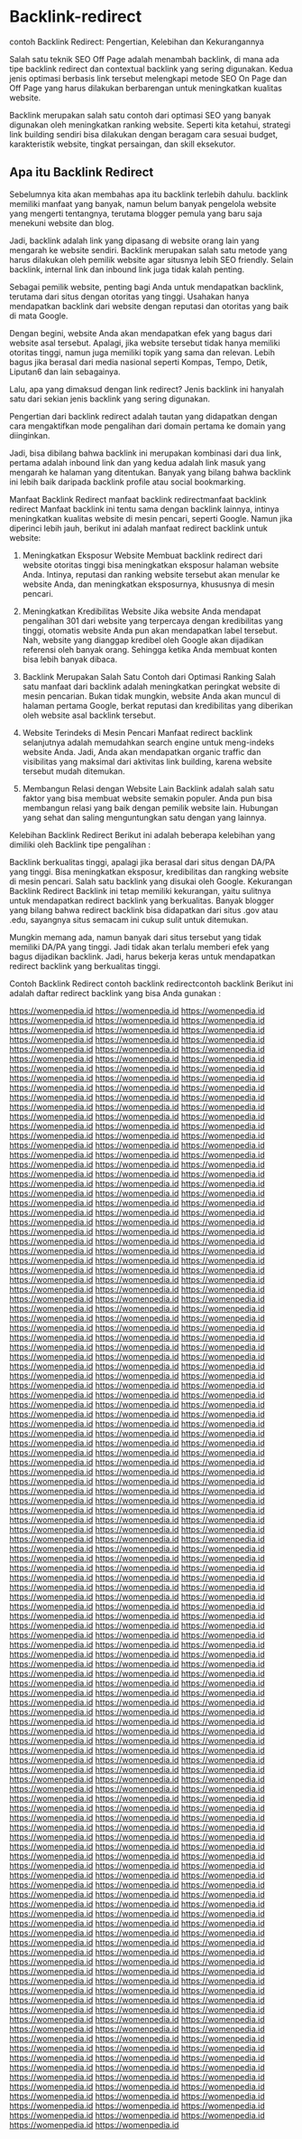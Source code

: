 # Backlink-redirect
contoh  Backlink Redirect: Pengertian, Kelebihan dan Kekurangannya


 Salah satu teknik SEO Off Page adalah menambah backlink, di mana ada tipe backlink redirect dan contextual backlink yang sering digunakan. Kedua jenis optimasi berbasis link tersebut melengkapi metode SEO On Page dan Off Page yang harus dilakukan berbarengan untuk meningkatkan kualitas website.

Backlink merupakan salah satu contoh dari optimasi SEO yang banyak digunakan oleh meningkatkan ranking website. Seperti kita ketahui, strategi link building sendiri bisa dilakukan dengan beragam cara sesuai budget, karakteristik website, tingkat persaingan, dan skill eksekutor.

## Apa itu Backlink Redirect

Sebelumnya kita akan membahas apa itu backlink terlebih dahulu. backlink memiliki manfaat yang banyak, namun belum banyak pengelola website yang mengerti tentangnya, terutama blogger pemula yang baru saja menekuni website dan blog.

Jadi, backlink adalah link yang dipasang di website orang lain yang mengarah ke website sendiri. Backlink merupakan salah satu metode yang harus dilakukan oleh pemilik website agar situsnya lebih SEO friendly. Selain backlink, internal link dan inbound link juga tidak kalah penting.

Sebagai pemilik website, penting bagi Anda untuk mendapatkan backlink, terutama dari situs dengan otoritas yang tinggi. Usahakan hanya mendapatkan backlink dari website dengan reputasi dan otoritas yang baik di mata Google.

Dengan begini, website Anda akan mendapatkan efek yang bagus dari website asal tersebut. Apalagi, jika website tersebut tidak hanya memiliki otoritas tinggi, namun juga memiliki topik yang sama dan relevan. Lebih bagus jika berasal dari media nasional seperti Kompas, Tempo, Detik, Liputan6 dan lain sebagainya.

Lalu, apa yang dimaksud dengan link redirect? Jenis backlink ini hanyalah satu dari sekian jenis backlink yang sering digunakan.

Pengertian dari backlink redirect adalah tautan yang didapatkan dengan cara mengaktifkan mode pengalihan dari domain pertama ke domain yang diinginkan.

Jadi, bisa dibilang bahwa backlink ini merupakan kombinasi dari dua link, pertama adalah inbound link dan yang kedua adalah link masuk yang mengarah ke halaman yang ditentukan. Banyak yang bilang bahwa backlink ini lebih baik daripada backlink profile atau social bookmarking.

Manfaat Backlink Redirect
manfaat backlink redirectmanfaat backlink redirect
Manfaat backlink ini tentu sama dengan backlink lainnya, intinya meningkatkan kualitas website di mesin pencari, seperti Google. Namun jika diperinci lebih jauh, berikut ini adalah manfaat redirect backlink untuk website:

1. Meningkatkan Eksposur Website
Membuat backlink redirect dari website otoritas tinggi bisa meningkatkan eksposur halaman website Anda. Intinya, reputasi dan ranking website tersebut akan menular ke website Anda, dan meningkatkan eksposurnya, khususnya di mesin pencari.

2. Meningkatkan Kredibilitas Website
Jika website Anda mendapat pengalihan 301 dari website yang terpercaya dengan kredibilitas yang tinggi, otomatis website Anda pun akan mendapatkan label tersebut. Nah, website yang dianggap kredibel oleh Google akan dijadikan referensi oleh banyak orang. Sehingga ketika Anda membuat konten bisa lebih banyak dibaca.

3. Backlink Merupakan Salah Satu Contoh dari Optimasi Ranking
Salah satu manfaat dari backlink adalah meningkatkan peringkat website di mesin pencarian. Bukan tidak mungkin, website Anda akan muncul di halaman pertama Google, berkat reputasi dan kredibilitas yang diberikan oleh website asal backlink tersebut.

4. Website Terindeks di Mesin Pencari
Manfaat redirect backlink selanjutnya adalah memudahkan search engine untuk meng-indeks website Anda. Jadi, Anda akan mendapatkan organic traffic dan visibilitas yang maksimal dari aktivitas link building, karena website tersebut mudah ditemukan.

5. Membangun Relasi dengan Website Lain
Backlink adalah salah satu faktor yang bisa membuat website semakin populer. Anda pun bisa membangun relasi yang baik dengan pemilik website lain. Hubungan yang sehat dan saling menguntungkan satu dengan yang lainnya.

Kelebihan Backlink Redirect
Berikut ini adalah beberapa kelebihan yang dimiliki oleh Backlink tipe pengalihan :

Backlink berkualitas tinggi, apalagi jika berasal dari situs dengan DA/PA yang tinggi.
Bisa meningkatkan eksposur, kredibilitas dan rangking website di mesin pencari.
Salah satu backlink yang disukai oleh Google.
Kekurangan Backlink Redirect
Backlink ini tetap memiliki kekurangan, yaitu sulitnya untuk mendapatkan redirect backlink yang berkualitas. Banyak blogger yang bilang bahwa redirect backlink bisa didapatkan dari situs .gov atau .edu, sayangnya situs semacam ini cukup sulit untuk ditemukan.

Mungkin memang ada, namun banyak dari situs tersebut yang tidak memiliki DA/PA yang tinggi. Jadi tidak akan terlalu memberi efek yang bagus dijadikan backlink. Jadi, harus bekerja keras untuk mendapatkan redirect backlink yang berkualitas tinggi.

Contoh Backlink Redirect
contoh backlink redirectcontoh backlink
Berikut ini adalah daftar redirect backlink yang bisa Anda gunakan :

<a href="https://www.google.com/url?q=https://womenpedia.id/">https://womenpedia.id</a>
<a href="https://www.google.com/url?q=https://womenpedia.id">https://womenpedia.id</a>
<a href="http://clients1.google.de/url?q=https://womenpedia.id">https://womenpedia.id</a>
<a href="http://cse.google.de/url?q=https://womenpedia.id">https://womenpedia.id</a>
<a href="http://images.google.de/url?q=https://womenpedia.id">https://womenpedia.id</a>
<a href="http://images.google.de/url?sa=t&url=https://womenpedia.id">https://womenpedia.id</a>
<a href="http://clients1.google.es/url?q=https://womenpedia.id">https://womenpedia.id</a>
<a href="http://cse.google.es/url?q=https://womenpedia.id">https://womenpedia.id</a>
<a href="http://images.google.es/url?q=https://womenpedia.id">https://womenpedia.id</a>
<a href="https://www.google.es/url?q=https://womenpedia.id/">https://womenpedia.id</a>
<a href="http://clients1.google.fr/url?q=https://womenpedia.id">https://womenpedia.id</a>
<a href="http://cse.google.fr/url?q=https://womenpedia.id">https://womenpedia.id</a>
<a href="http://images.google.fr/url?q=https://womenpedia.id">https://womenpedia.id</a>
<a href="http://clients1.google.ru/url?q=https://womenpedia.id">https://womenpedia.id</a>
<a href="http://cse.google.ru/url?q=https://womenpedia.id">https://womenpedia.id</a>
<a href="https://images.google.ru/url?q=https://womenpedia.id/">https://womenpedia.id</a>
<a href="http://images.google.ru/url?q=https://womenpedia.id">https://womenpedia.id</a>
<a href="https://maps.google.ru/url?q=https://womenpedia.id/">https://womenpedia.id</a>
<a href="https://www.google.ru/url?q=https://womenpedia.id/">https://womenpedia.id</a>
<a href="http://www.google.co.uk/url?q=https://womenpedia.id/">https://womenpedia.id</a>
<a href="http://biology.africamuseum.be/BiocaseProvider_2.4.2/www/utilities/queryforms/qf_manual.cgi?url=https://womenpedia.id/">https://womenpedia.id</a>
<a href="http://clients1.google.ca/url?q=https://womenpedia.id">https://womenpedia.id</a>
<a href="http://cse.google.ca/url?q=https://womenpedia.id">https://womenpedia.id</a>
<a href="http://images.google.ca/url?ct=img&q=https://womenpedia.id">https://womenpedia.id</a>
<a href="https://images.google.ca/url?q=https://womenpedia.id/">https://womenpedia.id</a>
<a href="http://images.google.ca/url?q=https://womenpedia.id">https://womenpedia.id</a>
<a href="https://www.google.ca/url?q=https://womenpedia.id/">https://womenpedia.id</a>
<a href="http://clients1.google.com.hk/url?q=https://womenpedia.id">https://womenpedia.id</a>
<a href="https://cse.google.com.hk/url?q=https://womenpedia.id/">https://womenpedia.id</a>
<a href="http://cse.google.com.hk/url?q=https://womenpedia.id">https://womenpedia.id</a>
<a href="https://images.google.com.hk/url?q=https://womenpedia.id/">https://womenpedia.id</a>
<a href="http://images.google.com.hk/url?q=https://womenpedia.id">https://womenpedia.id</a>
<a href="https://www.google.com.hk/url?q=https://womenpedia.id/">https://womenpedia.id</a>
<a href="https://www.google.com.hk/url?q=https://womenpedia.id/">https://womenpedia.id</a>
<a href="http://clients1.google.co.id/url?q=https://womenpedia.id">https://womenpedia.id</a>
<a href="https://cse.google.co.id/url?q=https://womenpedia.id/">https://womenpedia.id</a>
<a href="http://cse.google.co.id/url?q=https://womenpedia.id">https://womenpedia.id</a>
<a href="https://images.google.co.id/url?q=https://womenpedia.id/">https://womenpedia.id</a>
<a href="https://images.google.co.id/url?q=https://womenpedia.id/">https://womenpedia.id</a>
<a href="http://images.google.co.id/url?q=https://womenpedia.id">https://womenpedia.id</a>
<a href="https://maps.google.co.id/url?q=https://womenpedia.id/">https://womenpedia.id</a>
<a href="https://maps.google.co.id/url?q=https://womenpedia.id/">https://womenpedia.id</a>
<a href="https://www.google.co.id/url?q=https://womenpedia.id/">https://womenpedia.id</a>
<a href="https://www.google.co.id/url?q=https://womenpedia.id/">https://womenpedia.id</a>
<a href="http://clients1.google.co.in/url?q=https://womenpedia.id">https://womenpedia.id</a>
<a href="https://cse.google.co.in/url?q=https://womenpedia.id/">https://womenpedia.id</a>
<a href="http://cse.google.co.in/url?q=https://womenpedia.id">https://womenpedia.id</a>
<a href="https://images.google.co.in/url?q=https://womenpedia.id/">https://womenpedia.id</a>
<a href="https://images.google.co.in/url?q=https://womenpedia.id/">https://womenpedia.id</a>
<a href="http://images.google.co.in/url?q=https://womenpedia.id">https://womenpedia.id</a>
<a href="https://maps.google.co.in/url?q=https://womenpedia.id/">https://womenpedia.id</a>
<a href="https://maps.google.co.in/url?q=https://womenpedia.id/">https://womenpedia.id</a>
<a href="https://www.google.co.in/url?q=https://womenpedia.id/">https://womenpedia.id</a>
<a href="https://www.google.co.in/url?q=https://womenpedia.id/">https://womenpedia.id</a>
<a href="http://clients1.google.it/url?q=https://womenpedia.id">https://womenpedia.id</a>
<a href="http://cse.google.it/url?q=https://womenpedia.id">https://womenpedia.id</a>
<a href="https://images.google.it/url?q=https://womenpedia.id/">https://womenpedia.id</a>
<a href="http://images.google.it/url?q=https://womenpedia.id">https://womenpedia.id</a>
<a href="https://maps.google.it/url?q=https://womenpedia.id/">https://womenpedia.id</a>
<a href="https://www.google.it/url?q=https://womenpedia.id/">https://womenpedia.id</a>
<a href="http://cies.xrea.jp/jump/?https://womenpedia.id">https://womenpedia.id</a>
<a href="http://clients1.google.nl/url?q=https://womenpedia.id">https://womenpedia.id</a>
<a href="http://cse.google.nl/url?q=https://womenpedia.id">https://womenpedia.id</a>
<a href="http://images.google.nl/url?q=https://womenpedia.id">https://womenpedia.id</a>
<a href="http://clients1.google.pl/url?q=https://womenpedia.id">https://womenpedia.id</a>
<a href="http://cse.google.pl/url?q=https://womenpedia.id">https://womenpedia.id</a>
<a href="https://images.google.pl/url?q=https://womenpedia.id/">https://womenpedia.id</a>
<a href="http://images.google.pl/url?q=https://womenpedia.id">https://womenpedia.id</a>
<a href="https://maps.google.pl/url?q=https://womenpedia.id/">https://womenpedia.id</a>
<a href="https://www.google.pl/url?q=https://womenpedia.id/">https://womenpedia.id</a>
<a href="http://clients1.google.com.au/url?q=https://womenpedia.id">https://womenpedia.id</a>
<a href="https://cse.google.com.au/url?q=https://womenpedia.id/">https://womenpedia.id</a>
<a href="http://cse.google.com.au/url?q=https://womenpedia.id">https://womenpedia.id</a>
<a href="https://images.google.com.au/url?q=https://womenpedia.id/">https://womenpedia.id</a>
<a href="https://images.google.com.au/url?q=https://womenpedia.id/">https://womenpedia.id</a>
<a href="http://images.google.com.au/url?q=https://womenpedia.id">https://womenpedia.id</a>
<a href="https://maps.google.com.au/url?q=https://womenpedia.id/">https://womenpedia.id</a>
<a href="https://www.google.com.au/url?q=https://womenpedia.id/">https://womenpedia.id</a>
<a href="http://clients1.google.com.br/url?q=https://womenpedia.id">https://womenpedia.id</a>
<a href="https://cse.google.com.br/url?q=https://womenpedia.id/">https://womenpedia.id</a>
<a href="http://cse.google.com.br/url?q=https://womenpedia.id">https://womenpedia.id</a>
<a href="https://images.google.com.br/url?q=https://womenpedia.id/">https://womenpedia.id</a>
<a href="https://images.google.com.br/url?q=https://womenpedia.id/">https://womenpedia.id</a>
<a href="http://images.google.com.br/url?q=https://womenpedia.id">https://womenpedia.id</a>
<a href="https://maps.google.com.br/url?q=https://womenpedia.id/">https://womenpedia.id</a>
<a href="https://maps.google.com.br/url?q=https://womenpedia.id/">https://womenpedia.id</a>
<a href="https://www.google.com.br/url?q=https://womenpedia.id/">https://womenpedia.id</a>
<a href="https://www.google.com.br/url?q=https://womenpedia.id/">https://womenpedia.id</a>
<a href="http://clients1.google.ch/url?q=https://womenpedia.id">https://womenpedia.id</a>
<a href="https://cse.google.ch/url?q=https://womenpedia.id/">https://womenpedia.id</a>
<a href="http://cse.google.ch/url?q=https://womenpedia.id">https://womenpedia.id</a>
<a href="https://images.google.ch/url?q=https://womenpedia.id/">https://womenpedia.id</a>
<a href="https://images.google.ch/url?q=https://womenpedia.id/">https://womenpedia.id</a>
<a href="http://images.google.ch/url?q=https://womenpedia.id">https://womenpedia.id</a>
<a href="https://maps.google.ch/url?q=https://womenpedia.id/">https://womenpedia.id</a>
<a href="https://maps.google.ch/url?q=https://womenpedia.id/">https://womenpedia.id</a>
<a href="https://www.google.ch/url?q=https://womenpedia.id/">https://womenpedia.id</a>
<a href="https://www.google.ch/url?q=https://womenpedia.id/">https://womenpedia.id</a>
<a href="http://georgewbushlibrary.smu.edu/exit.aspx?url=https://womenpedia.id">https://womenpedia.id</a>
<a href="http://clients1.google.co.kr/url?q=https://womenpedia.id">https://womenpedia.id</a>
<a href="http://cse.google.co.kr/url?q=https://womenpedia.id">https://womenpedia.id</a>
<a href="https://images.google.co.kr/url?q=https://womenpedia.id/">https://womenpedia.id</a>
<a href="http://images.google.co.kr/url?q=https://womenpedia.id">https://womenpedia.id</a>
<a href="https://maps.google.co.kr/url?q=https://womenpedia.id/">https://womenpedia.id</a>
<a href="https://www.google.co.kr/url?q=https://womenpedia.id/">https://womenpedia.id</a>
<a href="https://www.google.co.kr/url?q=https://womenpedia.id/">https://womenpedia.id</a>
<a href="http://clients1.google.se/url?q=https://womenpedia.id">https://womenpedia.id</a>
<a href="https://cse.google.se/url?q=https://womenpedia.id/">https://womenpedia.id</a>
<a href="http://cse.google.se/url?q=https://womenpedia.id">https://womenpedia.id</a>
<a href="https://images.google.se/url?q=https://womenpedia.id/">https://womenpedia.id</a>
<a href="http://images.google.se/url?q=https://womenpedia.id">https://womenpedia.id</a>
<a href="https://maps.google.se/url?q=https://womenpedia.id/">https://womenpedia.id</a>
<a href="https://www.google.se/url?q=https://womenpedia.id/">https://womenpedia.id</a>
<a href="https://www.google.se/url?q=https://womenpedia.id/">https://womenpedia.id</a>
<a href="http://cse.google.co.th/url?q=https://womenpedia.id">https://womenpedia.id</a>
<a href="https://images.google.co.th/url?q=https://womenpedia.id/">https://womenpedia.id</a>
<a href="http://images.google.co.th/url?q=https://womenpedia.id">https://womenpedia.id</a>
<a href="https://maps.google.co.th/url?q=https://womenpedia.id/">https://womenpedia.id</a>
<a href="https://www.google.co.th/url?q=https://womenpedia.id/">https://womenpedia.id</a>
<a href="https://www.google.com.tw/url?q=https://womenpedia.id/">https://womenpedia.id</a>
<a href="http://clients1.google.ae/url?q=https://womenpedia.id">https://womenpedia.id</a>
<a href="https://cse.google.ae/url?q=https://womenpedia.id/">https://womenpedia.id</a>
<a href="http://cse.google.ae/url?q=https://womenpedia.id">https://womenpedia.id</a>
<a href="https://images.google.ae/url?q=https://womenpedia.id/">https://womenpedia.id</a>
<a href="https://images.google.ae/url?q=https://womenpedia.id/">https://womenpedia.id</a>
<a href="http://images.google.ae/url?q=https://womenpedia.id">https://womenpedia.id</a>
<a href="https://maps.google.ae/url?q=https://womenpedia.id/">https://womenpedia.id</a>
<a href="https://maps.google.ae/url?q=https://womenpedia.id/">https://womenpedia.id</a>
<a href="https://www.google.ae/url?q=https://womenpedia.id/">https://womenpedia.id</a>
<a href="https://www.google.ae/url?q=https://womenpedia.id/">https://womenpedia.id</a>
<a href="http://clients1.google.com.ar/url?q=https://womenpedia.id">https://womenpedia.id</a>
<a href="http://cse.google.com.ar/url?q=https://womenpedia.id">https://womenpedia.id</a>
<a href="https://images.google.com.ar/url?q=https://womenpedia.id/">https://womenpedia.id</a>
<a href="https://images.google.com.ar/url?q=https://womenpedia.id/">https://womenpedia.id</a>
<a href="http://images.google.com.ar/url?q=https://womenpedia.id">https://womenpedia.id</a>
<a href="https://maps.google.com.ar/url?q=https://womenpedia.id/">https://womenpedia.id</a>
<a href="https://maps.google.com.ar/url?q=https://womenpedia.id/">https://womenpedia.id</a>
<a href="https://www.google.com.ar/url?q=https://womenpedia.id/">https://womenpedia.id</a>
<a href="https://www.google.com.ar/url?q=https://womenpedia.id/">https://womenpedia.id</a>
<a href="http://clients1.google.at/url?q=https://womenpedia.id">https://womenpedia.id</a>
<a href="https://cse.google.at/url?q=https://womenpedia.id/">https://womenpedia.id</a>
<a href="http://cse.google.at/url?q=https://womenpedia.id">https://womenpedia.id</a>
<a href="https://images.google.at/url?q=https://womenpedia.id/">https://womenpedia.id</a>
<a href="https://images.google.at/url?q=https://womenpedia.id/">https://womenpedia.id</a>
<a href="http://images.google.at/url?q=https://womenpedia.id">https://womenpedia.id</a>
<a href="https://maps.google.at/url?q=https://womenpedia.id/">https://womenpedia.id</a>
<a href="https://maps.google.at/url?q=https://womenpedia.id/">https://womenpedia.id</a>
<a href="https://www.google.at/url?q=https://womenpedia.id/">https://womenpedia.id</a>
<a href="https://www.google.at/url?q=https://womenpedia.id/">https://womenpedia.id</a>
<a href="http://clients1.google.be/url?q=https://womenpedia.id">https://womenpedia.id</a>
<a href="https://cse.google.be/url?q=https://womenpedia.id/">https://womenpedia.id</a>
<a href="http://cse.google.be/url?q=https://womenpedia.id">https://womenpedia.id</a>
<a href="https://images.google.be/url?q=https://womenpedia.id/">https://womenpedia.id</a>
<a href="http://images.google.be/url?q=https://womenpedia.id">https://womenpedia.id</a>
<a href="https://maps.google.be/url?q=https://womenpedia.id/">https://womenpedia.id</a>
<a href="https://www.google.be/url?q=https://womenpedia.id/">https://womenpedia.id</a>
<a href="https://www.google.be/url?q=https://womenpedia.id/">https://womenpedia.id</a>
<a href="http://clients1.google.cl/url?q=https://womenpedia.id">https://womenpedia.id</a>
<a href="https://cse.google.cl/url?q=https://womenpedia.id/">https://womenpedia.id</a>
<a href="http://cse.google.cl/url?q=https://womenpedia.id">https://womenpedia.id</a>
<a href="https://images.google.cl/url?q=https://womenpedia.id/">https://womenpedia.id</a>
<a href="https://images.google.cl/url?q=https://womenpedia.id/">https://womenpedia.id</a>
<a href="http://images.google.cl/url?q=https://womenpedia.id">https://womenpedia.id</a>
<a href="https://maps.google.cl/url?q=https://womenpedia.id/">https://womenpedia.id</a>
<a href="https://maps.google.cl/url?q=https://womenpedia.id/">https://womenpedia.id</a>
<a href="https://www.google.cl/url?q=https://womenpedia.id/">https://womenpedia.id</a>
<a href="https://www.google.cl/url?q=https://womenpedia.id/">https://womenpedia.id</a>
<a href="http://www.bshare.cn/share?url=https://womenpedia.id/">https://womenpedia.id</a>
<a href="https://www.meetme.com/apps/redirect/?url=https://womenpedia.id/">https://womenpedia.id</a>
<a href="http://clients1.google.cz/url?q=https://womenpedia.id">https://womenpedia.id</a>
<a href="http://cse.google.cz/url?q=https://womenpedia.id">https://womenpedia.id</a>
<a href="https://images.google.cz/url?q=https://womenpedia.id/">https://womenpedia.id</a>
<a href="http://images.google.cz/url?q=https://womenpedia.id">https://womenpedia.id</a>
<a href="https://www.google.cz/url?q=https://womenpedia.id/">https://womenpedia.id</a>
<a href="http://clients1.google.dk/url?q=https://womenpedia.id">https://womenpedia.id</a>
<a href="https://cse.google.dk/url?q=https://womenpedia.id/">https://womenpedia.id</a>
<a href="http://cse.google.dk/url?q=https://womenpedia.id">https://womenpedia.id</a>
<a href="https://images.google.dk/url?q=https://womenpedia.id/">https://womenpedia.id</a>
<a href="http://images.google.dk/url?q=https://womenpedia.id">https://womenpedia.id</a>
<a href="https://maps.google.dk/url?q=https://womenpedia.id/">https://womenpedia.id</a>
<a href="https://www.google.dk/url?q=https://womenpedia.id/">https://womenpedia.id</a>
<a href="https://www.google.dk/url?q=https://womenpedia.id/">https://womenpedia.id</a>
<a href="http://clients1.google.ee/url?q=https://womenpedia.id">https://womenpedia.id</a>
<a href="https://cse.google.ee/url?q=https://womenpedia.id/">https://womenpedia.id</a>
<a href="http://cse.google.ee/url?q=https://womenpedia.id">https://womenpedia.id</a>
<a href="https://images.google.ee/url?q=https://womenpedia.id/">https://womenpedia.id</a>
<a href="https://images.google.ee/url?q=https://womenpedia.id/">https://womenpedia.id</a>
<a href="http://images.google.ee/url?q=https://womenpedia.id">https://womenpedia.id</a>
<a href="https://maps.google.ee/url?q=https://womenpedia.id/">https://womenpedia.id</a>
<a href="https://maps.google.ee/url?q=https://womenpedia.id/">https://womenpedia.id</a>
<a href="https://www.google.ee/url?q=https://womenpedia.id/">https://womenpedia.id</a>
<a href="https://www.google.ee/url?q=https://womenpedia.id/">https://womenpedia.id</a>
<a href="http://clients1.google.com.eg/url?q=https://womenpedia.id">https://womenpedia.id</a>
<a href="https://cse.google.com.eg/url?q=https://womenpedia.id/">https://womenpedia.id</a>
<a href="http://cse.google.com.eg/url?q=https://womenpedia.id">https://womenpedia.id</a>
<a href="https://images.google.com.eg/url?q=https://womenpedia.id/">https://womenpedia.id</a>
<a href="https://images.google.com.eg/url?q=https://womenpedia.id/">https://womenpedia.id</a>
<a href="http://images.google.com.eg/url?q=https://womenpedia.id">https://womenpedia.id</a>
<a href="https://images.google.com.eg/url?sa=t&url=https://womenpedia.id/">https://womenpedia.id</a>
<a href="https://maps.google.com.eg/url?q=https://womenpedia.id/">https://womenpedia.id</a>
<a href="https://maps.google.com.eg/url?q=https://womenpedia.id/">https://womenpedia.id</a>
<a href="https://maps.google.com.eg/url?sa=t&url=https://womenpedia.id/">https://womenpedia.id</a>
<a href="https://www.google.com.eg/url?q=https://womenpedia.id/">https://womenpedia.id</a>
<a href="https://www.google.com.eg/url?q=https://womenpedia.id/">https://womenpedia.id</a>
<a href="https://www.google.com.eg/url?sa=t&url=https://womenpedia.id/">https://womenpedia.id</a>
<a href="http://clients1.google.fi/url?q=https://womenpedia.id">https://womenpedia.id</a>
<a href="https://cse.google.fi/url?q=https://womenpedia.id/">https://womenpedia.id</a>
<a href="http://cse.google.fi/url?q=https://womenpedia.id">https://womenpedia.id</a>
<a href="https://images.google.fi/url?q=https://womenpedia.id/">https://womenpedia.id</a>
<a href="https://images.google.fi/url?q=https://womenpedia.id/">https://womenpedia.id</a>
<a href="http://images.google.fi/url?q=https://womenpedia.id">https://womenpedia.id</a>
<a href="https://maps.google.fi/url?q=https://womenpedia.id/">https://womenpedia.id</a>
<a href="https://maps.google.fi/url?q=https://womenpedia.id/">https://womenpedia.id</a>
<a href="https://www.google.fi/url?q=https://womenpedia.id/">https://womenpedia.id</a>
<a href="https://www.google.fi/url?q=https://womenpedia.id/">https://womenpedia.id</a>
<a href="http://clients1.google.gr/url?q=https://womenpedia.id">https://womenpedia.id</a>
<a href="https://cse.google.gr/url?q=https://womenpedia.id/">https://womenpedia.id</a>
<a href="http://cse.google.gr/url?q=https://womenpedia.id">https://womenpedia.id</a>
<a href="https://images.google.gr/url?q=https://womenpedia.id/">https://womenpedia.id</a>
<a href="https://images.google.gr/url?q=https://womenpedia.id/">https://womenpedia.id</a>
<a href="http://images.google.gr/url?q=https://womenpedia.id">https://womenpedia.id</a>
<a href="https://maps.google.gr/url?q=https://womenpedia.id/">https://womenpedia.id</a>
<a href="https://www.google.gr/url?q=https://womenpedia.id/">https://womenpedia.id</a>
<a href="https://www.google.gr/url?q=https://womenpedia.id/">https://womenpedia.id</a>
<a href="http://clients1.google.hu/url?q=https://womenpedia.id">https://womenpedia.id</a>
<a href="https://cse.google.hu/url?q=https://womenpedia.id/">https://womenpedia.id</a>
<a href="http://cse.google.hu/url?q=https://womenpedia.id">https://womenpedia.id</a>
<a href="https://images.google.hu/url?q=https://womenpedia.id/">https://womenpedia.id</a>
<a href="https://images.google.hu/url?q=https://womenpedia.id/">https://womenpedia.id</a>
<a href="http://images.google.hu/url?q=https://womenpedia.id">https://womenpedia.id</a>
<a href="https://maps.google.hu/url?q=https://womenpedia.id/">https://womenpedia.id</a>
<a href="https://maps.google.hu/url?q=https://womenpedia.id/">https://womenpedia.id</a>
<a href="https://www.google.hu/url?q=https://womenpedia.id/">https://womenpedia.id</a>
<a href="https://www.google.hu/url?q=https://womenpedia.id/">https://womenpedia.id</a>
<a href="https://www.google.hu/url?q=https://womenpedia.id">https://womenpedia.id</a>
<a href="http://clients1.google.co.il/url?q=https://womenpedia.id">https://womenpedia.id</a>
<a href="https://cse.google.co.il/url?q=https://womenpedia.id/">https://womenpedia.id</a>
<a href="http://cse.google.co.il/url?q=https://womenpedia.id">https://womenpedia.id</a>
<a href="https://images.google.co.il/url?q=https://womenpedia.id/">https://womenpedia.id</a>
<a href="https://images.google.co.il/url?q=https://womenpedia.id/">https://womenpedia.id</a>
<a href="http://images.google.co.il/url?q=https://womenpedia.id">https://womenpedia.id</a>
<a href="https://maps.google.co.il/url?q=https://womenpedia.id/">https://womenpedia.id</a>
<a href="https://maps.google.co.il/url?q=https://womenpedia.id/">https://womenpedia.id</a>
<a href="https://www.google.co.il/url?q=https://womenpedia.id/">https://womenpedia.id</a>
<a href="https://www.google.co.il/url?q=https://womenpedia.id/">https://womenpedia.id</a>
<a href="http://clients1.google.com.mx/url?q=https://womenpedia.id">https://womenpedia.id</a>
<a href="https://cse.google.com.mx/url?q=https://womenpedia.id/">https://womenpedia.id</a>
<a href="http://cse.google.com.mx/url?q=https://womenpedia.id">https://womenpedia.id</a>
<a href="https://images.google.com.mx/url?q=https://womenpedia.id/">https://womenpedia.id</a>
<a href="https://images.google.com.mx/url?q=https://womenpedia.id/">https://womenpedia.id</a>
<a href="http://images.google.com.mx/url?q=https://womenpedia.id">https://womenpedia.id</a>
<a href="https://maps.google.com.mx/url?q=https://womenpedia.id/">https://womenpedia.id</a>
<a href="https://maps.google.com.mx/url?q=https://womenpedia.id/">https://womenpedia.id</a>
<a href="https://www.google.com.mx/url?q=https://womenpedia.id/">https://womenpedia.id</a>
<a href="https://www.google.com.mx/url?q=https://womenpedia.id/">https://womenpedia.id</a>
<a href="http://clients1.google.com.my/url?q=https://womenpedia.id">https://womenpedia.id</a>
<a href="http://cse.google.com.my/url?q=https://womenpedia.id">https://womenpedia.id</a>
<a href="https://images.google.com.my/url?q=https://womenpedia.id/">https://womenpedia.id</a>
<a href="https://maps.google.com.my/url?q=https://womenpedia.id/">https://womenpedia.id</a>
<a href="https://www.google.com.my/url?q=https://womenpedia.id/">https://womenpedia.id</a>
<a href="https://www.google.com.my/url?q=https://womenpedia.id/">https://womenpedia.id</a>
<a href="http://clients1.google.no/url?q=https://womenpedia.id">https://womenpedia.id</a>
<a href="https://cse.google.no/url?q=https://womenpedia.id/">https://womenpedia.id</a>
<a href="http://cse.google.no/url?q=https://womenpedia.id">https://womenpedia.id</a>
<a href="https://images.google.no/url?q=https://womenpedia.id/">https://womenpedia.id</a>
<a href="https://images.google.no/url?q=https://womenpedia.id/">https://womenpedia.id</a>
<a href="http://images.google.no/url?q=https://womenpedia.id">https://womenpedia.id</a>
<a href="https://www.google.no/url?q=https://womenpedia.id/">https://womenpedia.id</a>
<a href="https://www.google.no/url?q=https://womenpedia.id/">https://womenpedia.id</a>
<a href="http://clients1.google.co.nz/url?q=https://womenpedia.id">https://womenpedia.id</a>
<a href="https://cse.google.co.nz/url?q=https://womenpedia.id/">https://womenpedia.id</a>
<a href="http://cse.google.co.nz/url?q=https://womenpedia.id">https://womenpedia.id</a>
<a href="https://images.google.co.nz/url?q=https://womenpedia.id/">https://womenpedia.id</a>
<a href="https://images.google.co.nz/url?q=https://womenpedia.id/">https://womenpedia.id</a>
<a href="http://images.google.co.nz/url?q=https://womenpedia.id">https://womenpedia.id</a>
<a href="https://maps.google.co.nz/url?q=https://womenpedia.id/">https://womenpedia.id</a>
<a href="https://maps.google.co.nz/url?q=https://womenpedia.id/">https://womenpedia.id</a>
<a href="https://www.google.co.nz/url?q=https://womenpedia.id/">https://womenpedia.id</a>
<a href="https://www.google.co.nz/url?q=https://womenpedia.id/">https://womenpedia.id</a>
<a href="http://clients1.google.com.ph/url?q=https://womenpedia.id">https://womenpedia.id</a>
<a href="https://cse.google.com.ph/url?q=https://womenpedia.id/">https://womenpedia.id</a>
<a href="http://cse.google.com.ph/url?q=https://womenpedia.id">https://womenpedia.id</a>
<a href="https://images.google.com.ph/url?q=https://womenpedia.id/">https://womenpedia.id</a>
<a href="https://images.google.com.ph/url?q=https://womenpedia.id/">https://womenpedia.id</a>
<a href="http://images.google.com.ph/url?q=https://womenpedia.id">https://womenpedia.id</a>
<a href="https://maps.google.com.ph/url?q=https://womenpedia.id/">https://womenpedia.id</a>
<a href="https://www.google.com.ph/url?q=https://womenpedia.id/">https://womenpedia.id</a>
<a href="https://www.google.com.ph/url?q=https://womenpedia.id/">https://womenpedia.id</a>
<a href="http://clients1.google.pt/url?q=https://womenpedia.id">https://womenpedia.id</a>
<a href="https://cse.google.pt/url?q=https://womenpedia.id/">https://womenpedia.id</a>
<a href="http://cse.google.pt/url?q=https://womenpedia.id">https://womenpedia.id</a>
<a href="https://images.google.pt/url?q=https://womenpedia.id/">https://womenpedia.id</a>
<a href="https://images.google.pt/url?q=https://womenpedia.id/">https://womenpedia.id</a>
<a href="http://images.google.pt/url?q=https://womenpedia.id">https://womenpedia.id</a>
<a href="https://maps.google.pt/url?q=https://womenpedia.id/">https://womenpedia.id</a>
<a href="https://maps.google.pt/url?q=https://womenpedia.id/">https://womenpedia.id</a>
<a href="https://www.google.pt/url?q=https://womenpedia.id/">https://womenpedia.id</a>
<a href="https://www.google.pt/url?q=https://womenpedia.id/">https://womenpedia.id</a>
<a href="http://clients1.google.ro/url?q=https://womenpedia.id">https://womenpedia.id</a>
<a href="https://cse.google.ro/url?q=https://womenpedia.id/">https://womenpedia.id</a>
<a href="http://cse.google.ro/url?q=https://womenpedia.id">https://womenpedia.id</a>
<a href="https://images.google.ro/url?q=https://womenpedia.id/">https://womenpedia.id</a>
<a href="https://images.google.ro/url?q=https://womenpedia.id/">https://womenpedia.id</a>
<a href="http://images.google.ro/url?q=https://womenpedia.id">https://womenpedia.id</a>
<a href="https://maps.google.ro/url?q=https://womenpedia.id/">https://womenpedia.id</a>
<a href="https://maps.google.ro/url?q=https://womenpedia.id/">https://womenpedia.id</a>
<a href="https://www.google.ro/url?q=https://womenpedia.id/">https://womenpedia.id</a>
<a href="https://www.google.ro/url?q=https://womenpedia.id/">https://womenpedia.id</a>
<a href="http://clients1.google.com.sg/url?q=https://womenpedia.id">https://womenpedia.id</a>
<a href="https://cse.google.com.sg/url?q=https://womenpedia.id/">https://womenpedia.id</a>
<a href="http://cse.google.com.sg/url?q=https://womenpedia.id">https://womenpedia.id</a>
<a href="https://images.google.com.sg/url?q=https://womenpedia.id/">https://womenpedia.id</a>
<a href="https://images.google.com.sg/url?q=https://womenpedia.id/">https://womenpedia.id</a>
<a href="http://images.google.com.sg/url?q=https://womenpedia.id">https://womenpedia.id</a>
<a href="https://maps.google.com.sg/url?q=https://womenpedia.id/">https://womenpedia.id</a>
<a href="https://www.google.com.sg/url?q=https://womenpedia.id/">https://womenpedia.id</a>
<a href="https://www.google.com.sg/url?q=https://womenpedia.id/">https://womenpedia.id</a>
<a href="http://clients1.google.si/url?q=https://womenpedia.id">https://womenpedia.id</a>
<a href="https://cse.google.si/url?q=https://womenpedia.id/">https://womenpedia.id</a>
<a href="http://cse.google.si/url?q=https://womenpedia.id">https://womenpedia.id</a>
<a href="https://images.google.si/url?q=https://womenpedia.id/">https://womenpedia.id</a>
<a href="https://images.google.si/url?q=https://womenpedia.id/">https://womenpedia.id</a>
<a href="http://images.google.si/url?q=https://womenpedia.id">https://womenpedia.id</a>
<a href="https://maps.google.si/url?q=https://womenpedia.id/">https://womenpedia.id</a>
<a href="https://maps.google.si/url?q=https://womenpedia.id/">https://womenpedia.id</a>
<a href="https://www.google.si/url?q=https://womenpedia.id/">https://womenpedia.id</a>
<a href="https://www.google.si/url?q=https://womenpedia.id/">https://womenpedia.id</a>
<a href="http://clients1.google.com.tr/url?q=https://womenpedia.id">https://womenpedia.id</a>
<a href="http://cse.google.com.tr/url?q=https://womenpedia.id">https://womenpedia.id</a>
<a href="https://www.google.com.tr/url?q=https://womenpedia.id/">https://womenpedia.id</a>
<a href="http://clients1.google.com.ua/url?q=https://womenpedia.id">https://womenpedia.id</a>
<a href="https://cse.google.com.ua/url?q=https://womenpedia.id/">https://womenpedia.id</a>
<a href="http://cse.google.com.ua/url?q=https://womenpedia.id">https://womenpedia.id</a>
<a href="https://images.google.com.ua/url?q=https://womenpedia.id/">https://womenpedia.id</a>
<a href="https://images.google.com.ua/url?q=https://womenpedia.id/">https://womenpedia.id</a>
<a href="http://images.google.com.ua/url?q=https://womenpedia.id">https://womenpedia.id</a>
<a href="https://maps.google.com.ua/url?q=https://womenpedia.id/">https://womenpedia.id</a>
<a href="https://maps.google.com.ua/url?q=https://womenpedia.id/">https://womenpedia.id</a>
<a href="https://www.google.com.ua/url?q=https://womenpedia.id/">https://womenpedia.id</a>
<a href="https://www.google.com.ua/url?q=https://womenpedia.id/">https://womenpedia.id</a>
<a href="http://clients1.google.com.vn/url?q=https://womenpedia.id">https://womenpedia.id</a>
<a href="http://cse.google.com.vn/url?q=https://womenpedia.id">https://womenpedia.id</a>
<a href="https://images.google.com.vn/url?q=https://womenpedia.id/">https://womenpedia.id</a>
<a href="http://images.google.com.vn/url?q=https://womenpedia.id">https://womenpedia.id</a>
<a href="https://www.google.com.vn/url?q=https://womenpedia.id/">https://womenpedia.id</a>
<a href="https://www.google.com.vn/url?q=https://womenpedia.id/">https://womenpedia.id</a>
<a href="http://cse.google.co.za/url?q=https://womenpedia.id">https://womenpedia.id</a>
<a href="https://images.google.co.za/url?q=https://womenpedia.id/">https://womenpedia.id</a>
<a href="https://maps.google.co.za/url?q=https://womenpedia.id/">https://womenpedia.id</a>
<a href="https://www.google.co.za/url?q=https://womenpedia.id/">https://womenpedia.id</a>
